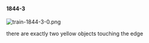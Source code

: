 #### 1844-3
![train-1844-3-0.png](https://github.com/lil-lab/nlvr/raw/master/nlvr/train/images/28/train-1844-3-0.png "train-1844-3-0.png")

there are exactly two yellow objects touching the edge
